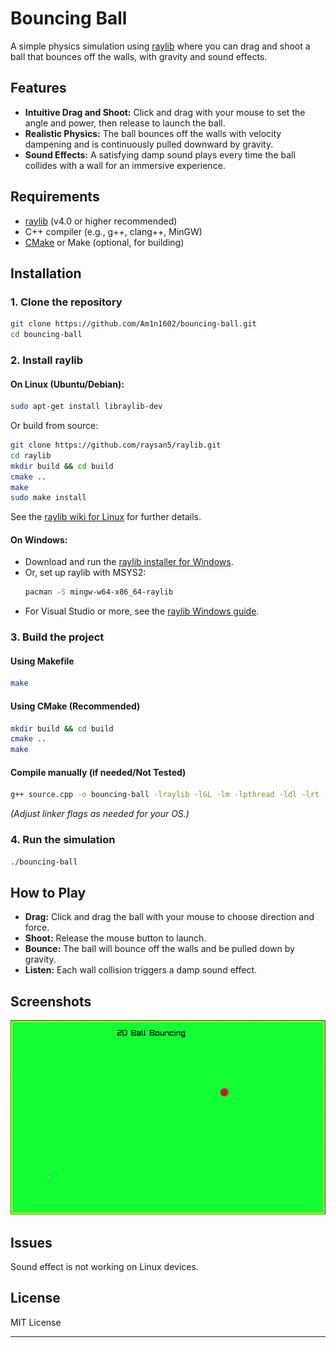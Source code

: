# Bouncing Ball

A simple physics simulation using [raylib](https://www.raylib.com/) where you can drag and shoot a ball that bounces off the walls, with gravity and sound effects.

## Features

- **Intuitive Drag and Shoot:** Click and drag with your mouse to set the angle and power, then release to launch the ball.
- **Realistic Physics:** The ball bounces off the walls with velocity dampening and is continuously pulled downward by gravity.
- **Sound Effects:** A satisfying damp sound plays every time the ball collides with a wall for an immersive experience.

## Requirements

- [raylib](https://www.raylib.com/) (v4.0 or higher recommended)
- C++ compiler (e.g., g++, clang++, MinGW)
- [CMake](https://cmake.org/) or Make (optional, for building)

## Installation

### 1. Clone the repository
```bash
git clone https://github.com/Am1n1602/bouncing-ball.git
cd bouncing-ball
```

### 2. Install raylib

#### On **Linux** (Ubuntu/Debian):
```bash
sudo apt-get install libraylib-dev
```
Or build from source:
```bash
git clone https://github.com/raysan5/raylib.git
cd raylib
mkdir build && cd build
cmake ..
make
sudo make install
```
See the [raylib wiki for Linux](https://github.com/raysan5/raylib/wiki/Working-on-GNU-Linux) for further details.

#### On **Windows**:
- Download and run the [raylib installer for Windows](https://github.com/raysan5/raylib/releases).
- Or, set up raylib with MSYS2:
  ```bash
  pacman -S mingw-w64-x86_64-raylib
  ```
- For Visual Studio or more, see the [raylib Windows guide](https://github.com/raysan5/raylib/wiki/Working-on-Windows).

### 3. Build the project

#### Using Makefile
```bash
make
```

#### Using CMake (Recommended)
```bash
mkdir build && cd build
cmake ..
make
```

#### Compile manually (if needed/Not Tested)
```bash
g++ source.cpp -o bouncing-ball -lraylib -lGL -lm -lpthread -ldl -lrt -lX11
```
*(Adjust linker flags as needed for your OS.)*

### 4. Run the simulation
```bash
./bouncing-ball
```

## How to Play

- **Drag:** Click and drag the ball with your mouse to choose direction and force.
- **Shoot:** Release the mouse button to launch.
- **Bounce:** The ball will bounce off the walls and be pulled down by gravity.
- **Listen:** Each wall collision triggers a damp sound effect.

## Screenshots
![](bouncing-ball.gif)

## Issues
Sound effect is not working on Linux devices. 

## License

MIT License

---
